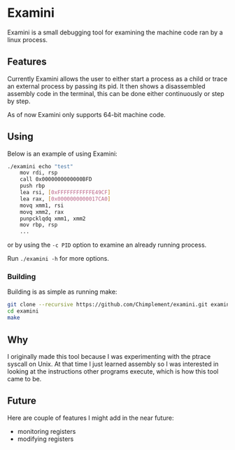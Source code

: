 # Examini
Examini is a small debugging tool for examining the machine code ran by a linux process.

## Features
Currently Examini allows the user to either start a process as a child or trace an external process by passing its pid. It then shows a disassembled assembly code in the terminal, this can be done either continuously or step by step.

As of now Examini only supports 64-bit machine code.

## Using
Below is an example of using Examini:
```bash
./examini echo "test"
	mov rdi, rsp
	call 0x0000000000000BFD
	push rbp
	lea rsi, [0xFFFFFFFFFFFE49CF]
	lea rax, [0x0000000000017CA0]
	movq xmm1, rsi
	movq xmm2, rax
	punpcklqdq xmm1, xmm2
	mov rbp, rsp
	...
```
or by using the `-c PID` option to examine an already running process.

Run `./examini -h` for more options.
### Building
Building is as simple as running make:
```bash
git clone --recursive https://github.com/Chimplement/examini.git examini
cd examini
make
```

## Why
I originally made this tool because I was experimenting with the ptrace syscall on Unix. At that time I just learned assembly so I was interested in looking at the instructions other programs execute, which is how this tool came to be.

## Future
Here are couple of features I might add in the near future:
- monitoring registers
- modifying registers
